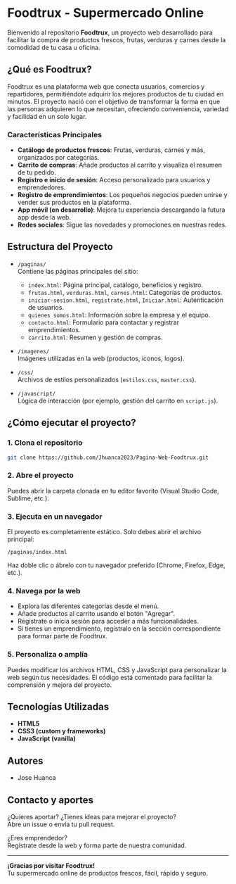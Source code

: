 # Foodtrux - Supermercado Online

Bienvenido al repositorio **Foodtrux**, un proyecto web desarrollado para facilitar la compra de productos frescos, frutas, verduras y carnes desde la comodidad de tu casa u oficina.

## ¿Qué es Foodtrux?

Foodtrux es una plataforma web que conecta usuarios, comercios y repartidores, permitiéndote adquirir los mejores productos de tu ciudad en minutos. El proyecto nació con el objetivo de transformar la forma en que las personas adquieren lo que necesitan, ofreciendo conveniencia, variedad y facilidad en un solo lugar.

### Características Principales

- **Catálogo de productos frescos**: Frutas, verduras, carnes y más, organizados por categorías.
- **Carrito de compras**: Añade productos al carrito y visualiza el resumen de tu pedido.
- **Registro e inicio de sesión**: Acceso personalizado para usuarios y emprendedores.
- **Registro de emprendimientos**: Los pequeños negocios pueden unirse y vender sus productos en la plataforma.
- **App móvil (en desarrollo)**: Mejora tu experiencia descargando la futura app desde la web.
- **Redes sociales**: Sigue las novedades y promociones en nuestras redes.

## Estructura del Proyecto

- `/paginas/`  
  Contiene las páginas principales del sitio:
  - `index.html`: Página principal, catálogo, beneficios y registro.
  - `frutas.html`, `verduras.html`, `carnes.html`: Categorías de productos.
  - `iniciar-sesion.html`, `registrate.html`, `Iniciar.html`: Autenticación de usuarios.
  - `quienes somos.html`: Información sobre la empresa y el equipo.
  - `contacto.html`: Formulario para contactar y registrar emprendimientos.
  - `carrito.html`: Resumen y gestión de compras.

- `/imagenes/`  
  Imágenes utilizadas en la web (productos, íconos, logos).

- `/css/`  
  Archivos de estilos personalizados (`estilos.css`, `master.css`).

- `/javascript/`  
  Lógica de interacción (por ejemplo, gestión del carrito en `script.js`).

## ¿Cómo ejecutar el proyecto?

### 1. Clona el repositorio

```bash
git clone https://github.com/Jhuanca2023/Pagina-Web-Foodtrux.git
```

### 2. Abre el proyecto

Puedes abrir la carpeta clonada en tu editor favorito (Visual Studio Code, Sublime, etc.).

### 3. Ejecuta en un navegador

El proyecto es completamente estático. Solo debes abrir el archivo principal:  
```
/paginas/index.html
```
Haz doble clic o ábrelo con tu navegador preferido (Chrome, Firefox, Edge, etc.).

### 4. Navega por la web

- Explora las diferentes categorías desde el menú.
- Añade productos al carrito usando el botón "Agregar".
- Regístrate o inicia sesión para acceder a más funcionalidades.
- Si tienes un emprendimiento, regístralo en la sección correspondiente para formar parte de Foodtrux.

### 5. Personaliza o amplía

Puedes modificar los archivos HTML, CSS y JavaScript para personalizar la web según tus necesidades. El código está comentado para facilitar la comprensión y mejora del proyecto.

## Tecnologías Utilizadas

- **HTML5**  
- **CSS3 (custom y frameworks)**  
- **JavaScript (vanilla)**

## Autores

- Jose Huanca



## Contacto y aportes

¿Quieres aportar? ¿Tienes ideas para mejorar el proyecto?  
Abre un issue o envía tu pull request.

¿Eres emprendedor?  
Regístrate desde la web y forma parte de nuestra comunidad.

---

**¡Gracias por visitar Foodtrux!**  
Tu supermercado online de productos frescos, fácil, rápido y seguro.
